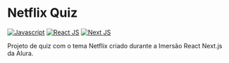 # Netflix Quiz

[![Javascript][js-image]][js-site] [![React JS][react-image]][react-site] [![Next JS][next-image]][next-site]

[js-image]: https://img.shields.io/badge/javascript%20-%23323330.svg?&style=for-the-badge&logo=javascript&logoColor=%23F7DF1E
[js-site]: https://javascript.com

[react-image]: https://img.shields.io/badge/react%20-%2320232a.svg?&style=for-the-badge&logo=react&logoColor=%2361DAFB
[react-site]: https://reactjs.org/

[next-image]: https://img.shields.io/badge/next%20js%20-%23000000.svg?&style=for-the-badge&logo=next.js&logoColor=white
[next-site]: https://nextjs.org/


Projeto de quiz com o tema Netflix criado durante a Imersão React Next.js da Alura.
